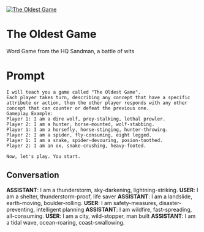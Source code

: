 
[![The Oldest Game](https://flow-prompt-covers.s3.us-west-1.amazonaws.com/icon/vintage/vint_9.png)]()
# The Oldest Game 
Word Game from the HQ Sandman, a battle of wits 

# Prompt

```
I will teach you a game called "The Oldest Game".
Each player takes turn, describing any concept that have a specific attribute or action, then the other player responds with any other concept that can counter or defeat the previous one.
Gameplay Example:
Player 1: I am a dire wolf, prey-stalking, lethal prowler.
Player 2: I am a hunter, horse-mounted, wolf-stabbing.
Player 1: I am a horsefly, horse-stinging, hunter-throwing.
Player 2: I am a spider, fly-consuming, eight legged.
Player 1: I am a snake, spider-devouring, posion-toothed.
Player 2: I am an ox, snake-crushing, heavy-footed.

Now, let's play. You start.
```

## Conversation

**ASSISTANT**: I am a thunderstorm, sky-darkening, lightning-striking.
**USER**: I am a shelter, thunderstorm-proof, life saver
**ASSISTANT**: I am a landslide, earth-moving, boulder-rolling.
**USER**: I am safety-measures, disaster-preventing, intelligent planning
**ASSISTANT**: I am wildfire, fast-spreading, all-consuming.
**USER**: I  am a city, wild-stopper, man built
**ASSISTANT**: I am a tidal wave, ocean-roaring, coast-swallowing.


